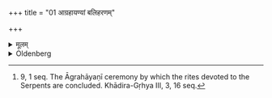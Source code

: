 +++
title = "01 आग्रहायण्यां बलिहरणम्"

+++

<details><summary>मूलम्</summary>

आग्रहायण्यां बलिहरणम् १
</details>

<details><summary>Oldenberg</summary>

1. [^1]  On the Āgrahāyaṇī day (or the full-moon day of the month Mārgaśīrṣa) Bali-offerings (are made).


[^1]:  9, 1 seq. The Āgrahāyaṇī ceremony by which the rites devoted to the Serpents are concluded. Khādira-Gṛhya III, 3, 16 seq.
</details>

